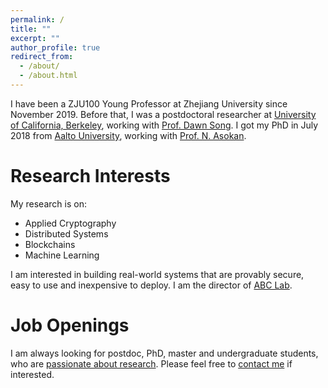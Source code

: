 ```yaml
---
permalink: /
title: ""
excerpt: ""
author_profile: true
redirect_from: 
  - /about/
  - /about.html
---
```


I have been a ZJU100 Young Professor at Zhejiang University since November 2019.
Before that, I was a postdoctoral researcher at [University of California, Berkeley](https://berkeley.edu), working with [Prof. Dawn Song](https://people.eecs.berkeley.edu/~dawnsong/). 
I got my PhD in July 2018 from [Aalto University](https://aalto.fi), working with [Prof. N. Asokan](https://asokan.org/asokan/).


Research Interests
======
My research is on:
- Applied Cryptography
- Distributed Systems
- Blockchains
- Machine Learning

I am interested in building real-world systems that are provably secure, easy to use and inexpensive to deploy.
I am the director of [ABC Lab](https://zju-abc.com).


Job Openings
======
I am always looking for postdoc, PhD, master and undergraduate students, who are <u>passionate about research</u>.
Please feel free to [contact me](mailto:liujian2411@zju.edu.cn) if interested.

